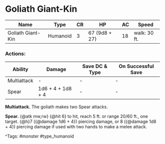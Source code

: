 # Goliath Giant-Kin

| Name | Type | CR | HP | AC | Speed |
|------|------|----|----|----|-------|
| Goliath Giant-Kin | Humanoid | 3 | 67 (9d8 + 27) | 18 | walk: 30 ft. |

### Actions:

| Ability | Damage | Save DC & Type | On Successful Save |
|---------|--------|----------------|--------------------|
| Multiattack | - | - | - |
| Spear | 1d6 + 4 + 1d8 + 4 | - | - |


**Multiattack.** The goliath makes two Spear attacks.

**Spear.** {@atk mw,rw} {@hit 6} to hit, reach 5 ft. or range 20/60 ft., one target. {@h}7 ({@damage 1d6 + 4}) piercing damage, or 8 ({@damage 1d8 + 4}) piercing damage if used with two hands to make a melee attack.

^Tags: #monster #type_humanoid
